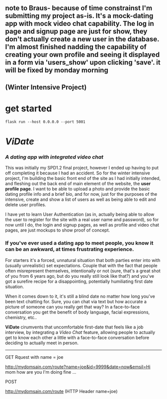 ## note to Braus- because of time constrainst I'm submitting my project as-is. It's a mock-dating app with mock video chat capability. The log in page and signup page are just for show, they don't actually create a new user in the database. I'm almost finished nadding the capability of creating your own profile and seeing it displayed in a form via 'users_show' upon clicking 'save'. it will be fixed by monday morning



 ## (Winter Intensive Project) ##


 # get started 

 `flask run --host 0.0.0.0 --port 5001`

# ***ViDate*** #
### *A dating app with integrated video chat* ###

This was initially my SPD1.2 final project, however I ended up having to put off completing it because I had an accident. So for the winter intensive project, I'm building the basic front end of the site as I had initially intended, and fleshing out the back end of main element of the website, the **user profile page**. I want to be able to upload a photo and provide the basic dating profile info and a brief bio, and for now, just for the purposes of the intensive, create and show a list of users as well as being able to edit and delete user profiles. 

I have yet to learn User Authentication (as in, actually being able to allow the user to register for the site with a real user name and password), so for now until I do, the login and signup pages, as well as profile and video chat pages, are just mockups to show proof of concept.

### If you've ever used a dating app to meet people, you know it can be an awkward, at times frustrating experience. ###

For starters it's a forced, unnatural situation that both parties enter into with (usually unrealistic) set expectations. Couple that with the fact that people often misrepresent themselves, intentionally or not (sure, that's a great shot of you from 6 years ago, but do you really still look like that?) and you've got a surefire recipe for a disappointing, potentially humiliating first date situation.

When it comes down to it, it's still a blind date no matter how long you've been text chatting for. Sure, you can chat via text but how accurate a picture of someone can you really get that way? In a face-to-face conversation you get the benefit of body language, facial expressions, chemistry, etc.. 

**ViDate** cirumvents that uncomfortable first-date that feels like a job interview, by integrating a *Video Chat* feature, allowing people to actually get to know each other a little with a face-to-face conversation before deciding to actually meet in person.



----------

GET Rquest with name = joe

http://mydomsain.com/route?name=joe&id=9999&date=now&emsil=Hi mom how are you I'm doing fine ...

POST

http://mydomsain.com/route  (HTTP Header name=joe) 
